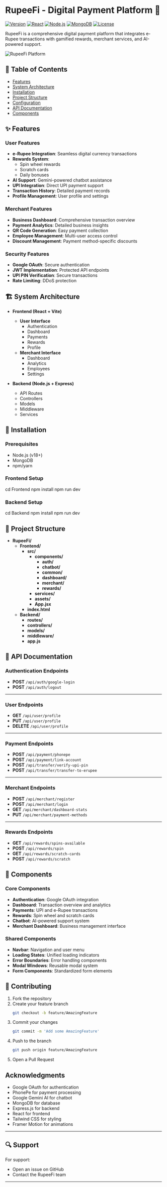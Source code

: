 # RupeeFi - Digital Payment Platform 💸

[![Version](https://img.shields.io/badge/version-1.0.0-blue.svg)](https://semver.org)
[![React](https://img.shields.io/badge/react-%5E18.0.0-blue.svg)](https://reactjs.org/)
[![Node.js](https://img.shields.io/badge/node-%5E18.0.0-green.svg)](https://nodejs.org/)
[![MongoDB](https://img.shields.io/badge/mongodb-%5E6.0.0-green.svg)](https://www.mongodb.com/)
[![License](https://img.shields.io/badge/license-MIT-green.svg)](https://opensource.org/licenses/MIT)

RupeeFi is a comprehensive digital payment platform that integrates e-Rupee transactions with gamified rewards, merchant services, and AI-powered support.

![RupeeFi Platform](./assets/platform-demo.gif)

## 📑 Table of Contents

- [Features](#-features)
- [System Architecture](#-system-architecture)
- [Installation](#-installation)
- [Project Structure](#-project-structure)
- [Configuration](#%EF%B8%8F-configuration)
- [API Documentation](#-api-documentation)
- [Components](#-components)

## ✨ Features

### User Features
- **e-Rupee Integration**: Seamless digital currency transactions
- **Rewards System**: 
  - Spin wheel rewards
  - Scratch cards
  - Daily bonuses
- **AI Support**: Gemini-powered chatbot assistance
- **UPI Integration**: Direct UPI payment support
- **Transaction History**: Detailed payment records
- **Profile Management**: User profile and settings

### Merchant Features
- **Business Dashboard**: Comprehensive transaction overview
- **Payment Analytics**: Detailed business insights
- **QR Code Generation**: Easy payment collection
- **Employee Management**: Multi-user access control
- **Discount Management**: Payment method-specific discounts

### Security Features
- **Google OAuth**: Secure authentication
- **JWT Implementation**: Protected API endpoints
- **UPI PIN Verification**: Secure transactions
- **Rate Limiting**: DDoS protection

## 🏗 System Architecture
- **Frontend (React + Vite)**  
  - **User Interface**  
    - Authentication  
    - Dashboard  
    - Payments  
    - Rewards  
    - Profile  
  - **Merchant Interface**  
    - Dashboard  
    - Analytics  
    - Employees  
    - Settings  

- **Backend (Node.js + Express)**  
  - API Routes  
  - Controllers  
  - Models  
  - Middleware  
  - Services  


## 🚀 Installation

### Prerequisites
- Node.js (v18+)
- MongoDB
- npm/yarn

### Frontend Setup
cd Frontend
npm install
npm run dev

### Backend Setup
cd Backend
npm install
npm run dev


## 📁 Project Structure
- **RupeeFi/**
  - **Frontend/**
    - **src/**
      - **components/**
        - **auth/**
        - **chatbot/**
        - **common/**
        - **dashboard/**
        - **merchant/**
        - **rewards/**
      - **services/**
      - **assets/**
      - **App.jsx**
    - **index.html**
  - **Backend/**
    - **routes/**
    - **controllers/**
    - **models/**
    - **middleware/**
    - **app.js**


## 📡 API Documentation

### **Authentication Endpoints**  
- **POST** `/api/auth/google-login`  
- **POST** `/api/auth/logout`  

---

### **User Endpoints**  
- **GET** `/api/user/profile`  
- **PUT** `/api/user/profile`  
- **DELETE** `/api/user/profile`  

---

### **Payment Endpoints**  
- **POST** `/api/payment/phonepe`  
- **POST** `/api/payment/link-account`  
- **POST** `/api/transfer/verify-upi-pin`  
- **POST** `/api/transfer/transfer-to-erupee`  

---

### **Merchant Endpoints**  
- **POST** `/api/merchant/register`  
- **POST** `/api/merchant/login`  
- **GET** `/api/merchant/dashboard-stats`  
- **PUT** `/api/merchant/payment-methods`  

---

### **Rewards Endpoints**  
- **GET** `/api/rewards/spins-available`  
- **POST** `/api/rewards/spin`  
- **GET** `/api/rewards/scratch-cards`  
- **POST** `/api/rewards/scratch`  


## 🎨 Components

### Core Components
- **Authentication**: Google OAuth integration
- **Dashboard**: Transaction overview and analytics
- **Payments**: UPI and e-Rupee transactions
- **Rewards**: Spin wheel and scratch cards
- **Chatbot**: AI-powered support system
- **Merchant Dashboard**: Business management interface

### Shared Components
- **Navbar**: Navigation and user menu
- **Loading States**: Unified loading indicators
- **Error Boundaries**: Error handling components
- **Modal Windows**: Reusable modal system
- **Form Components**: Standardized form elements

## 🤝 Contributing

1. Fork the repository
2. Create your feature branch
   ```bash
   git checkout -b feature/AmazingFeature
   ```
3. Commit your changes
   ```bash
   git commit -m 'Add some AmazingFeature'
   ```
4. Push to the branch
   ```bash
   git push origin feature/AmazingFeature
   ```
5. Open a Pull Request


## Acknowledgments

- Google OAuth for authentication
- PhonePe for payment processing
- Google Gemini AI for chatbot
- MongoDB for database
- Express.js for backend
- React for frontend
- Tailwind CSS for styling
- Framer Motion for animations

---

## 🔍 Support

For support:
- Open an issue on GitHub
- Contact the RupeeFi team
---
